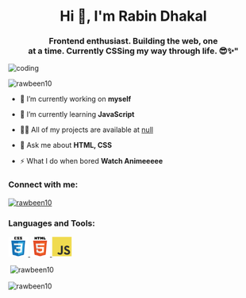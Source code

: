<h1 align="center">Hi 👋, I'm Rabin Dhakal</h1>
<h3 align="center">Frontend enthusiast. Building the web, one <div> at a time. Currently CSSing my way through life. 😎✨"</h3>

<img aligh="right" alt="coding" width ="400" src ="[https://i.gifer.com/3odR.gif](https://gifdb.com/images/high/coding-skills-loading-dk68v8z0hevjpuiv.webp)">

<p align="left"> <img src="https://komarev.com/ghpvc/?username=rawbeen10&label=Profile%20views&color=0e75b6&style=flat" alt="rawbeen10" /> </p>

- 🔭 I’m currently working on **myself**

- 🌱 I’m currently learning **JavaScript**

- 👨‍💻 All of my projects are available at [null](null)

- 💬 Ask me about **HTML, CSS**

- ⚡ What I do when bored **Watch Animeeeee**

<h3 align="left">Connect with me:</h3>
<p align="left">
<a href="https://instagram.com/rawbeen10" target="blank"><img align="center" src="https://raw.githubusercontent.com/rahuldkjain/github-profile-readme-generator/master/src/images/icons/Social/instagram.svg" alt="rawbeen10" height="30" width="40" /></a>
</p>

<h3 align="left">Languages and Tools:</h3>
<p align="left"> <a href="https://www.w3schools.com/css/" target="_blank" rel="noreferrer"> <img src="https://raw.githubusercontent.com/devicons/devicon/master/icons/css3/css3-original-wordmark.svg" alt="css3" width="40" height="40"/> </a> <a href="https://www.w3.org/html/" target="_blank" rel="noreferrer"> <img src="https://raw.githubusercontent.com/devicons/devicon/master/icons/html5/html5-original-wordmark.svg" alt="html5" width="40" height="40"/> </a> <a href="https://developer.mozilla.org/en-US/docs/Web/JavaScript" target="_blank" rel="noreferrer"> <img src="https://raw.githubusercontent.com/devicons/devicon/master/icons/javascript/javascript-original.svg" alt="javascript" width="40" height="40"/> </a> </p>

<p>&nbsp;<img align="center" src="https://github-readme-stats.vercel.app/api?username=rawbeen10&show_icons=true&locale=en" alt="rawbeen10" /></p>

<p><img align="center" src="https://github-readme-streak-stats.herokuapp.com/?user=rawbeen10&" alt="rawbeen10" /></p>

